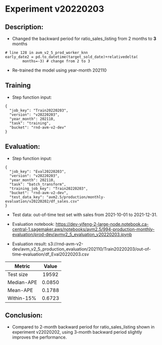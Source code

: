 # Experiment v20220203

## Description:
* Changed the backward period for ratio_sales_listing from 2 months to **3** months
```
# line 128 in avm_v2_5_prod_worker_knn
early_date2 = pd.to_datetime(target_sold_date)+relativedelta(
        months=-3) # change from 2 to 3
```
* Re-trained the model using year-month 202110

## Training
* Step function input:
```
{
  "job_key": "Train20220203",
  "version": "v20220203",
  "year_month": 202110,
  "task": "training",
  "bucket": "rnd-avm-v2-dev"
}
```

## Evaluation:
* Step function input:
```
{
  "job_key": "Eval20220203",
  "version": "v20220203",
  "year_month": 202110,
  "task": "batch_transform",
  "training_job_key": "Train20220203",
  "bucket": "rnd-avm-v2-dev",
  "test_data_key": "avm2.5/production/monthly-evaluation/v20220202/df_sales.csv"
}
```

* Test data: out-of-time test set with sales from 2021-10-01 to 2021-12-31.

* Evaluation notebook: https://dev-yifeng-2-large-node.notebook.ca-central-1.sagemaker.aws/notebooks/avm2.5/994-production-monthly-evaluation/prod-dev/avmv2_5_evaluation_v20220203.ipynb

* Evaluation result: s3://rnd-avm-v2-dev/avm_v2_5_production_evaluation/202110/Train20220203/out-of-time-evaluation/df_Eval20220203.csv

| Metric        | Value         |
| ------------- |:-------------:|
| Test size     | 19592         |
| Median-APE    | 0.0850        |
| Mean-APE      | 0.1788        |
| Within-15%    | 0.6723        |

## Conclusion:

* Compared to 2-month backward period for ratio_sales_listing shown in experiment v22020202, using 3-month backward period slightly improves the performance. 

